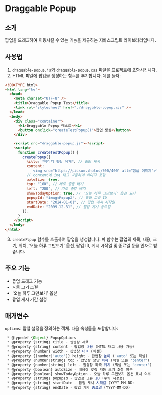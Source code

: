 # Draggable Popup

## 소개

팝업을 드래그하여 이동시킬 수 있는 기능을 제공하는 자바스크립트 라이브러리입니다. 

## 사용법

1. `draggable-popup.js`와 `draggable-popup.css` 파일을 프로젝트에 포함시킵니다.
2. HTML 파일에 팝업을 생성하는 함수를 추가합니다. 예를 들어:

```html
<!DOCTYPE html>
<html lang="ko">
  <head>
    <meta charset="UTF-8" />
    <title>Draggable Popup Test</title>
    <link rel="stylesheet" href="./draggable-popup.css" />
  </head>
  <body>
    <div class="container">
      <h1>Draggable Popup 테스트</h1>
      <button onclick="createTestPopup()">팝업 생성</button>
    </div>

    <script src="draggable-popup.js"></script>
    <script>
      function createTestPopup() {
        createPopup({
          title: "이미지 팝업 예제", // 팝업 제목
          content:
            '<img src="https://picsum.photos/600/400" alt="샘플 이미지">',
          // content에 img 태그 사용하여 이미지 포함
          autoSize: true,
          top: "100", // 세로 중앙 배치
          left: "200", // 가로 중앙 배치
          showTodayOption: true, // '오늘 하루 그만보기' 옵션 표시
          popupId: "imagePopup2", // 팝업 고유 ID
          startDate: "2024-01-01", // 팝업 게시 시작일
          endDate: "2099-12-31", // 팝업 게시 종료일
        });
      }
    </script>
  </body>
</html>
```

3. `createPopup` 함수를 호출하여 팝업을 생성합니다. 이 함수는 팝업의 제목, 내용, 크기, 위치, '오늘 하루 그만보기' 옵션, 팝업 ID, 게시 시작일 및 종료일 등을 인자로 받습니다.

## 주요 기능

- 팝업 드래그 기능
- 자동 크기 조절
- '오늘 하루 그만보기' 옵션
- 팝업 게시 기간 설정

## 매개변수

`options`: 팝업 설정을 정의하는 객체. 다음 속성들을 포함합니다:

```javascript
 * @typedef {Object} PopupOptions
 * @property {string} title - 팝업창 제목
 * @property {string} content - 팝업창 내용 (HTML 태그 사용 가능)
 * @property {number} width - 팝업창 너비 (픽셀)
 * @property {(number|'auto')} height - 팝업창 높이 ('auto' 또는 픽셀)
 * @property {number|string} top - 팝업창 상단 위치 (픽셀 또는 'center')
 * @property {number|string} left - 팝업창 좌측 위치 (픽셀 또는 'center')
 * @property {boolean} autoSize - 내용에 맞춰 자동 크기 조절 여부
 * @property {boolean} showTodayOption - 오늘 하루 그만보기 옵션 표시 여부
 * @property {string} popupId - 팝업창 고유 ID (쿠키 저장용)
 * @property {string} startDate - 팝업 게시 시작일 (YYYY-MM-DD)
 * @property {string} endDate - 팝업 게시 종료일 (YYYY-MM-DD)
```

